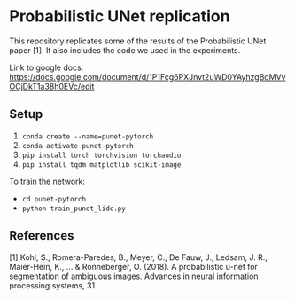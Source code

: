 # Probabilistic UNet replication

This repository replicates some of the results of the Probabilistic UNet paper [1]. 
It also includes the code we used in the experiments. 

Link to google docs: https://docs.google.com/document/d/1P1Fcg6PXJnvt2uWD0YAyhzgBoMVvOCjDkT1a38h0EVc/edit 

## Setup

1. `conda create --name=punet-pytorch`
2. `conda activate punet-pytorch`
3. `pip install torch torchvision torchaudio`
4. `pip install tqdm matplotlib scikit-image`

To train the network:
- `cd punet-pytorch`
- `python train_punet_lidc.py`

## References

[1] Kohl, S., Romera-Paredes, B., Meyer, C., De Fauw, J., Ledsam, J. R., Maier-Hein, K., ... & Ronneberger, O. (2018). A probabilistic u-net for segmentation of ambiguous images. Advances in neural information processing systems, 31.
